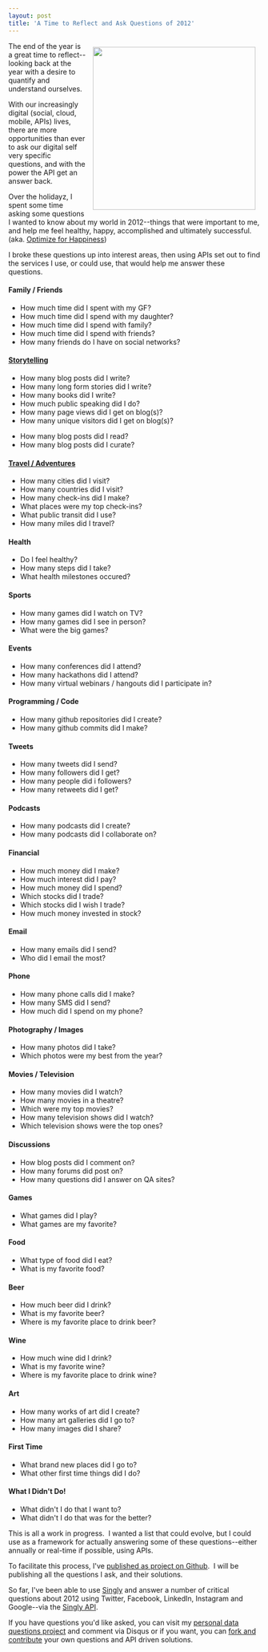 ```yaml
---
layout: post
title: 'A Time to Reflect and Ask Questions of 2012'
---
```

<p><img style="padding: 10px;" src="https://s3.amazonaws.com/kinlane-productions/Tag-Cloud-Personal-Data-Questions.png" alt="" width="325" align="right" /></p>
<p>The end of the year is a great time to reflect--looking back at the year with a desire to quantify and understand ourselves.</p>
<p>With our increasingly digital (social, cloud, mobile, APIs) lives, there are more opportunities than ever to ask our digital self very specific questions, and with the power the API get an answer back.</p>
<p>Over the holidayz, I spent some time asking some questions I wanted to know about my world in 2012--things that were important to me, and help me feel healthy, happy, accomplished and ultimately successful. (aka.&nbsp;<a href="http://tom.preston-werner.com/2010/10/18/optimize-for-happiness.html" target="_blank">Optimize for Happiness</a>)</p>
<p>I broke these questions up into interest areas, then using APIs set out to find the services I use, or could use, that would help me answer these questions.</p>
<h4>Family / Friends</h4>
<ul class="mainlist">
<li>How much time did I spent with my GF?</li>
<li>How much time did I spend with my daughter?</li>
<li>How much time did I spend with family?</li>
<li>How much time did I spend with friends?</li>
<li>How many friends do I have on social networks?</li>
</ul>
<h4><a href="http://personaldata.apievangelist.com/storytelling.html">Storytelling</a></h4>
<ul class="mainlist">
<li>How many blog posts did I write? </li>
<li>How many long form stories did I write?&nbsp;</li>
<li>How many books did I write?</li>
<li>How much public speaking did I do?</li>
<li>How many page views did I get on blog(s)? </li>
<li>How many unique visitors did I get on blog(s)?</li>
</ul>
<ul class="mainlist">
<li>How many blog posts did I read?</li>
<li>How many blog posts did I curate?</li>
</ul>
<h4><a href="http://personaldata.apievangelist.com/travel-adventures.html">Travel / Adventures</a></h4>
<ul class="mainlist">
<li>How many cities did I visit?</li>
<li>How many countries did I visit?</li>
<li>How many check-ins did I make?</li>
<li>What places were my top check-ins?</li>
<li>What public transit did I use?</li>
<li>How many miles did I travel?</li>
</ul>
<h4>Health</h4>
<ul class="mainlist">
<li>Do I feel healthy?</li>
<li>How many steps did I take?</li>
<li>What health milestones occured?</li>
</ul>
<h4>Sports</h4>
<ul class="mainlist">
<li>How many games did I watch on TV?</li>
<li>How many games did I see in person?</li>
<li>What were the big games?</li>
</ul>
<h4>Events</h4>
<ul class="mainlist">
<li>How many conferences did I attend?</li>
<li>How many hackathons did I attend?</li>
<li>How many virtual webinars / hangouts did I participate in?</li>
</ul>
<h4>Programming / Code</h4>
<ul class="mainlist">
<li>How many github repositories did I create?</li>
<li>How many github commits did I make?</li>
</ul>
<h4>Tweets</h4>
<ul class="mainlist">
<li>How many tweets did I send?</li>
<li>How many followers did I get?</li>
<li>How many people did i followers?</li>
<li>How many retweets did I get?</li>
</ul>
<h4>Podcasts</h4>
<ul class="mainlist">
<li>How many podcasts did I create?</li>
<li>How many podcasts did I collaborate on?</li>
</ul>
<h4>Financial</h4>
<ul class="mainlist">
<li>How much money did I make?</li>
<li>How much interest did I pay?</li>
<li>How much money did I spend?</li>
<li>Which stocks did I trade?</li>
<li>Which stocks did I wish I trade?</li>
<li>How much money invested in stock?</li>
</ul>
<h4>Email</h4>
<ul class="mainlist">
<li>How many emails did I send?</li>
<li>Who did I email the most?</li>
</ul>
<h4>Phone</h4>
<ul class="mainlist">
<li>How many phone calls did I make?</li>
<li>How many SMS did I send?</li>
<li>How much did I spend on my phone?</li>
</ul>
<h4>Photography / Images</h4>
<ul class="mainlist">
<li>How many photos did I take?</li>
<li>Which photos were my best from the year?</li>
</ul>
<h4>Movies / Television</h4>
<ul class="mainlist">
<li>How many movies did I watch?</li>
<li>How many movies in a theatre?</li>
<li>Which were my top movies?</li>
<li>How many television shows did I watch?</li>
<li>Which television shows were the top ones?</li>
</ul>
<h4>Discussions</h4>
<ul class="mainlist">
<li>How blog posts did I comment on?</li>
<li>How many forums did post on?</li>
<li>How many questions did I answer on QA sites?</li>
</ul>
<h4>Games</h4>
<ul class="mainlist">
<li>What games did I play?</li>
<li>What games are my favorite?</li>
</ul>
<h4>Food</h4>
<ul class="mainlist">
<li>What type of food did I eat?</li>
<li>What is my favorite food?</li>
</ul>
<h4>Beer</h4>
<ul class="mainlist">
<li>How much beer did I drink?</li>
<li>What is my favorite beer?</li>
<li>Where is my favorite place to drink beer?</li>
</ul>
<h4>Wine</h4>
<ul class="mainlist">
<li>How much wine did I drink?</li>
<li>What is my favorite wine?</li>
<li>Where is my favorite place to drink wine?</li>
</ul>
<h4>Art</h4>
<ul class="mainlist">
<li>How many works of art did I create?</li>
<li>How many art galleries did I go to?</li>
<li>How many images did I share?</li>
</ul>
<h4>First Time</h4>
<ul class="mainlist">
<li>What brand new places did I go to?</li>
<li>What other first time things did I do?</li>
</ul>
<h4>What I Didn't Do!</h4>
<ul class="mainlist">
<li>What didn't I do that I want to?</li>
<li>What didn't I do that was for the better?</li>
</ul>
<p>This is all a work in progress. &nbsp;I wanted a list that could evolve, but I could use as a framework for actually answering some of these questions--either annually or real-time if possible, using APIs.</p>
<p>To facilitate this process, I've <a title="Personal Data Questions" href="http://personaldata.apievangelist.com/" target="_blank">published as project on Github</a>. &nbsp;I will be publishing all the questions I ask, and their solutions. &nbsp;</p>
<p>So far, I've been able to use <a href="http://singly.com">Singly</a> and answer a number of critical questions about 2012 using Twitter, Facebook, LinkedIn, Instagram and Google--via the <a href="http://singly.com">Singly API</a>.</p>
<p>If you have questions you'd like asked, you can visit my <a href="http://personaldata.apievangelist.com/">personal data questions project</a> and comment via Disqus or if you want, you can <a href="https://github.com/kinlane/personal-data-questions">fork and contribute</a> your own questions and API driven solutions.</p>